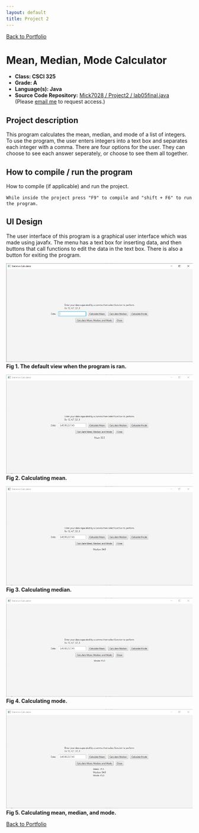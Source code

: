 ```yaml
---
layout: default
title: Project 2
---
```


[Back to Portfolio](./)

Mean, Median, Mode Calculator
===============

-   **Class: CSCI 325** 
-   **Grade: A**
-   **Language(s): Java**
-   **Source Code Repository:** [ Mick7028 / Project2 / lab05final.java](https://github.com/Mick7028/Project2)  
    (Please [email me](mailto:example@csustudent.net?subject=GitHub%20Access) to request access.)

## Project description

This program calculates the mean, median, and mode of a list of integers. To use the program, the user enters integers into a text box and separates each integer with a comma. There are four options for the user. They can choose to see each answer seperately, or choose to see them all together.

## How to compile / run the program

How to compile (if applicable) and run the project.

```Netbeans IDE
While inside the project press "F9" to compile and "shift + F6" to run the program. 
```

## UI Design

The user interface of this program is a graphical user interface which was made using javafx. The menu has a text box for inserting data, and then buttons that call functions to edit the data in the text box. There is also a button for exiting the program.

![screenshot](images/project_2_images/Menu.png)
**Fig 1. The default view when the program is ran.**

![screenshot](images/project_2_images/Mean.png)
**Fig 2. Calculating mean.**

![screenshot](images/project_2_images/Median.png)
**Fig 3. Calculating median.**

![screenshot](images/project_2_images/Mode.png)
**Fig 4. Calculating mode.**

![screenshot](images/project_2_images/All.png)
**Fig 5. Calculating mean, median, and mode.**

[Back to Portfolio](./)
